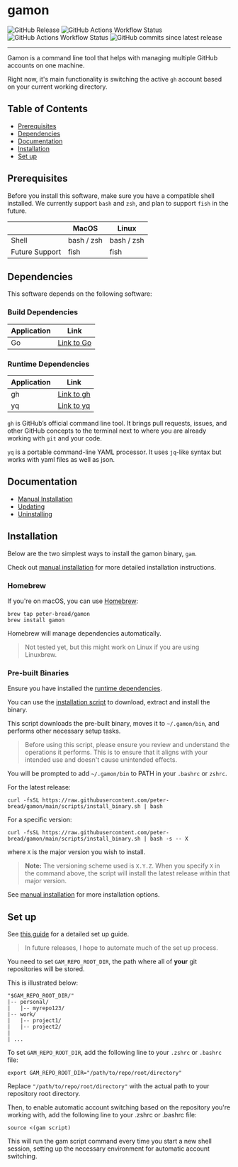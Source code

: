 <!-- omit from toc -->
# gamon

![GitHub Release](https://img.shields.io/github/v/release/peter-bread/gamon?style=for-the-badge&color=ff00a1) ![GitHub Actions Workflow Status](https://img.shields.io/github/actions/workflow/status/peter-bread/gamon/go.yml?branch=dev&style=for-the-badge&label=build%20and%20test%3A%20dev) ![GitHub Actions Workflow Status](https://img.shields.io/github/actions/workflow/status/peter-bread/gamon/go.yml?branch=main&style=for-the-badge&label=build%20and%20test%3A%20main) ![GitHub commits since latest release](https://img.shields.io/github/commits-since/peter-bread/gamon/latest?style=for-the-badge)

---

Gamon is a command line tool that helps with managing multiple GitHub accounts on one machine.

Right now, it's main functionality is switching the active `gh` account based on your current working directory.

<!-- omit from toc -->
## Table of Contents

- [Prerequisites](#prerequisites)
- [Dependencies](#dependencies)
- [Documentation](#documentation)
- [Installation](#installation)
- [Set up](#set-up)

## Prerequisites

Before you install this software, make sure you have a compatible shell installed. We currently support `bash` and `zsh`, and plan to support `fish` in the future.

|                | MacOS      | Linux      |
| -------------- | ---------- | ---------- |
| Shell          | bash / zsh | bash / zsh |
| Future Support | fish       | fish       |

## Dependencies

This software depends on the following software:

<!-- omit from toc -->
### Build Dependencies

| Application | Link                              |
| ----------- | --------------------------------- |
| Go          | [Link to Go](https://golang.org/) |

<!-- omit from toc -->
### Runtime Dependencies

| Application | Link                                          |
| ----------- | --------------------------------------------- |
| gh          | [Link to gh](https://github.com/cli/cli)      |
| yq          | [Link to yq](https://github.com/mikefarah/yq) |

`gh` is GitHub’s official command line tool. It brings pull requests, issues, and other GitHub concepts to the terminal next to where you are already working with `git` and your code.

`yq` is a portable command-line YAML processor. It uses `jq`-like syntax but works with yaml files as well as json.

## Documentation

- [Manual Installation](./docs/manual_installation.md)
- [Updating](./docs/update.md)
- [Uninstalling](./docs/uninstall.md)

## Installation

Below are the two simplest ways to install the gamon binary, `gam`.

Check out [manual installation](./docs/manual_installation.md) for more detailed installation instructions.

<!-- omit from toc -->
### Homebrew

If you're on macOS, you can use [Homebrew](https://brew.sh/):

```shell
brew tap peter-bread/gamon
brew install gamon
```

Homebrew will manage dependencies automatically.

> Not tested yet, but this might work on Linux if you are using Linuxbrew.

<!-- omit from toc -->
### Pre-built Binaries

Ensure you have installed the [runtime dependencies](#runtime-dependencies).

You can use the [installation script](./scripts/install_binary.sh) to download, extract and install the binary.

This script downloads the pre-built binary, moves it to `~/.gamon/bin`, and performs other necessary setup tasks.

> Before using this script, please ensure you review and understand the operations it performs. This is to ensure that it aligns with your intended use and doesn't cause unintended effects.

You will be prompted to add `~/.gamon/bin` to PATH in your `.bashrc` or `zshrc`.

For the latest release:

```shell
curl -fsSL https://raw.githubusercontent.com/peter-bread/gamon/main/scripts/install_binary.sh | bash
```

For a specific version:

```shell
curl -fsSL https://raw.githubusercontent.com/peter-bread/gamon/main/scripts/install_binary.sh | bash -s -- X
```

where `X` is the major version you wish to install.

> **Note:** The versioning scheme used is `X.Y.Z`. When you specify `X` in the command above, the script will install the latest release within that major version.

See [manual installation](./docs/manual_installation.md) for more installation options.

## Set up

See [this guide](https://github.com/peter-bread/git-ssh-management) for a detailed set up guide.

> In future releases, I hope to automate much of the set up process.

You need to set `GAM_REPO_ROOT_DIR`, the path where all of **your** git repositories will be stored.

This is illustrated below:

```text
"$GAM_REPO_ROOT_DIR/"
|-- personal/
|   |-- myrepo123/
|-- work/
|   |-- project1/
|   |-- project2/
|
| ...
```

To set `GAM_REPO_ROOT_DIR`, add the following line to your `.zshrc` or `.bashrc` file:

```shell
export GAM_REPO_ROOT_DIR="/path/to/repo/root/directory"
```

Replace `"/path/to/repo/root/directory"` with the actual path to your repository root directory.

Then, to enable automatic account switching based on the repository you're working with, add the following line to your .zshrc or .bashrc file:

```shell
source <(gam script)
```

This will run the gam script command every time you start a new shell session, setting up the necessary environment for automatic account switching.
